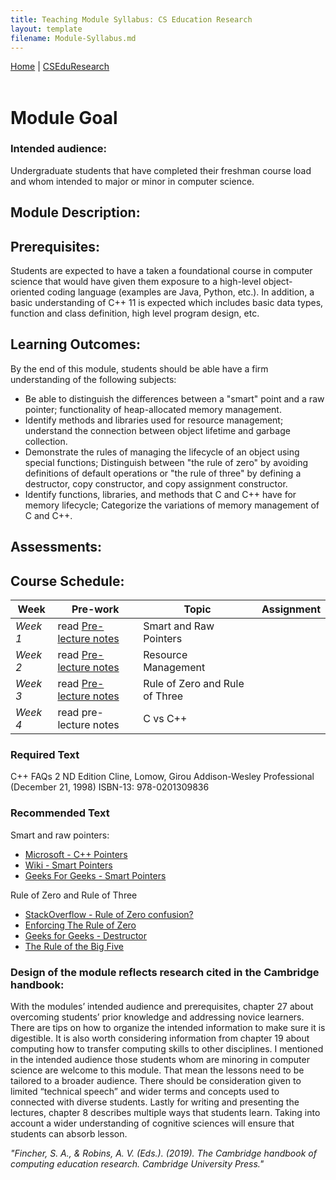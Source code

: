 ```yaml
---
title: Teaching Module Syllabus: CS Education Research
layout: template
filename: Module-Syllabus.md
---
```


<style>
.tablelines table, .tablelines td, .tablelines th {
        border: 1px solid black;
        }
</style>

<nav>
        <a href="https://monawade0507.github.io/Non-Thesis-Graudate-Portfolio-/">Home</a>  |
        <a href="https://monawade0507.github.io/Non-Thesis-Graudate-Portfolio-/CSEduResearch">CSEduResearch</a>
</nav>
&emsp;
&emsp;
&emsp;

# Module Goal

### Intended audience:  
Undergraduate students that have completed their freshman course load and whom intended to major or minor in computer science.  

## Module Description:

## Prerequisites:
Students are expected to have a taken a foundational course in computer science that would have given them exposure to a high-level object-oriented coding language (examples are Java, Python, etc.). In addition, a basic understanding of C++ 11 is expected which includes basic data types, function and class definition, high level program design, etc.  

## Learning Outcomes:
By the end of this module, students should be able have a firm understanding of the following subjects:
- Be able to distinguish the differences between a "smart" point and a raw pointer; functionality of heap-allocated memory management.  
- Identify methods and libraries used for resource management; understand the connection between object lifetime and garbage collection.
- Demonstrate the rules of managing the lifecycle of an object using special functions; Distinguish between "the rule of zero" by avoiding definitions of default operations or "the rule of three" by defining a destructor, copy constructor, and copy assignment constructor.
- Identify functions, libraries, and methods that C and C++ have for memory lifecycle; Categorize the variations of memory management of C and C++.

## Assessments:


## Course Schedule:

| Week | Pre-work |  Topic  | Assignment |
| ---- | -------- | ------- | ---------- |
| _Week 1_ | read <a href="https://mines0-my.sharepoint.com/:p:/g/personal/dwade_mines_edu/EajUf2-NXLpAsAA7AMmKT4YBfaslnOLkQNg4QXOQPdWfZQ?e=hONA0I">Pre-lecture notes</a> | Smart and Raw Pointers | |
| _Week 2_ | read <a href="https://mines0-my.sharepoint.com/:p:/g/personal/dwade_mines_edu/Ecprx2yrBqBPnPvT8R8VRTwBQuNOh1tKsp-a9YLIIpiP-w?e=bXDr94">Pre-lecture notes</a> | Resource Management | |
| _Week 3_ | read <a href="https://mines0-my.sharepoint.com/:p:/g/personal/dwade_mines_edu/EY4nh1xZ3JZDoQWAXPI4N7sBVhlkmbzD1Gcx9f6GJw0AEA?e=BxcIRF">Pre-lecture notes</a> | Rule of Zero and Rule of Three  | |
| _Week 4_ | read pre-lecture notes | C vs C++  | |

### Required Text

C++ FAQs 2
ND Edition
Cline, Lomow, Girou
Addison-Wesley Professional (December 21, 1998)
ISBN-13: 978-0201309836

### Recommended Text
Smart and raw pointers: 
 - <a href="https://docs.microsoft.com/en-us/cpp/cpp/pointers-cpp?view=msvc-170">Microsoft - C++ Pointers</a> 
 - <a href="https://en.wikipedia.org/wiki/Smart_pointer">Wiki - Smart Pointers</a> 
 - <a href="https://www.geeksforgeeks.org/smart-pointers-cpp/">Geeks For Geeks - Smart Pointers</a> 

Rule of Zero and Rule of Three
- <a href="https://stackoverflow.com/questions/44997955/rule-of-zero-confusion">StackOverflow - Rule of Zero confusion?</a>
- <a href="https://accu.org/journals/overload/22/120/alday_1896/">Enforcing The Rule of Zero</a>
- <a href="https://www.geeksforgeeks.org/destructors-c/">Geeks for Geeks - Destructor</a>
- <a href="https://www.feabhas.com/sites/default/files/2016-06/Rule%20of%20the%20Big%20Five.pdf">The Rule of the Big Five</a>

### Design of the module reflects research cited in the Cambridge handbook:

With the modules’ intended audience and prerequisites, chapter 27 about overcoming students’ prior knowledge and addressing novice learners. There are tips on how to organize the intended information to make sure it is digestible. It is also worth considering information from chapter 19 about computing how to transfer computing skills to other disciplines. I mentioned in the intended audience those students whom are minoring in computer science are welcome to this module. That mean the lessons need to be tailored to a broader audience. There should be consideration given to limited “technical speech” and wider terms and concepts used to connected with diverse students. Lastly for writing and presenting the lectures, chapter 8 describes multiple ways that students learn. Taking into account a wider understanding of cognitive sciences will ensure that students can absorb lesson.

_"Fincher,_ _S. A.,_ _&_ _Robins,_ _A._ _V._ _(Eds.)._ _(2019)._ _The_ _Cambridge_ _handbook_ _of_ _computing_
_education research. Cambridge University Press."_
